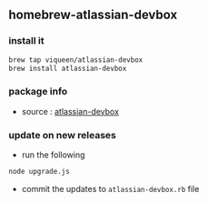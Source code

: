 ## homebrew-atlassian-devbox

### install it

```bash
brew tap viqueen/atlassian-devbox
brew install atlassian-devbox
```

### package info

* source : [atlassian-devbox](https://github.com/viqueen/atlassian-devbox)


### update on new releases

* run the following
```bash
node upgrade.js
```

* commit the updates to `atlassian-devbox.rb` file
